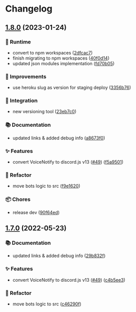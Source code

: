 # Changelog

## [1.8.0](https://github.com/vpctorr/DiscordBots/compare/discordbots-voicenotify-v1.7.0...discordbots-voicenotify-v1.8.0) (2023-01-24)


### 👷 Runtime

* convert to npm workspaces ([2dfcac7](https://github.com/vpctorr/DiscordBots/commit/2dfcac7ebd50ce50727fea3df11977b89ae8a6ef))
* finish migrating to npm workspaces ([40f0d14](https://github.com/vpctorr/DiscordBots/commit/40f0d14a8b2c1c74c2ab2541616491c937b18416))
* updated json modules implementation ([fd70b05](https://github.com/vpctorr/DiscordBots/commit/fd70b05d8e5ab7be1e5aec222214b5d86056ea71))


### 🔨 Improvements

* use heroku slug as version for staging deploy ([3356b76](https://github.com/vpctorr/DiscordBots/commit/3356b762d1fdd21ffc9897fd61d48168527a39e6))


### 🚚 Integration

* new versioning tool ([23eb7c0](https://github.com/vpctorr/DiscordBots/commit/23eb7c02d2ea33c319029ba72d2b5a4a89f55c66))


### 📚 Documentation

* updated links & added debug info ([a8673f0](https://github.com/vpctorr/DiscordBots/commit/a8673f02ad0b4ea3123a74a3b05f0e2b84dc4c43))


### ✨ Features

* convert VoiceNotify to discord.js v13 ([#49](https://github.com/vpctorr/DiscordBots/issues/49)) ([f5a9501](https://github.com/vpctorr/DiscordBots/commit/f5a95011a64b84bc5fea6465b242f3da45970c2a))


### 🧹 Refactor

* move bots logic to src ([f9e1620](https://github.com/vpctorr/DiscordBots/commit/f9e1620ccf2a45383cda88010307e37889ee812d))


### 📦 Chores

* release dev ([90f64ed](https://github.com/vpctorr/DiscordBots/commit/90f64ed9585eafcb1a4e60bc9dabcc577bcd1839))

## [1.7.0](https://github.com/vpctorr/DiscordBots/compare/discordbots-voicenotify-v1.6.0...discordbots-voicenotify-v1.7.0) (2022-05-23)


### 📚 Documentation

* updated links & added debug info ([29b832f](https://github.com/vpctorr/DiscordBots/commit/29b832fae6d7fd8ecffe1ef950fbfc5926518ae0))


### ✨ Features

* convert VoiceNotify to discord.js v13 ([#49](https://github.com/vpctorr/DiscordBots/issues/49)) ([c4b5ee3](https://github.com/vpctorr/DiscordBots/commit/c4b5ee336de40a4b4d4fb600216c3d2fdb835d18))


### 🧹 Refactor

* move bots logic to src ([c46290f](https://github.com/vpctorr/DiscordBots/commit/c46290f691d668ae30f23b2332db0a83accd5edb))
